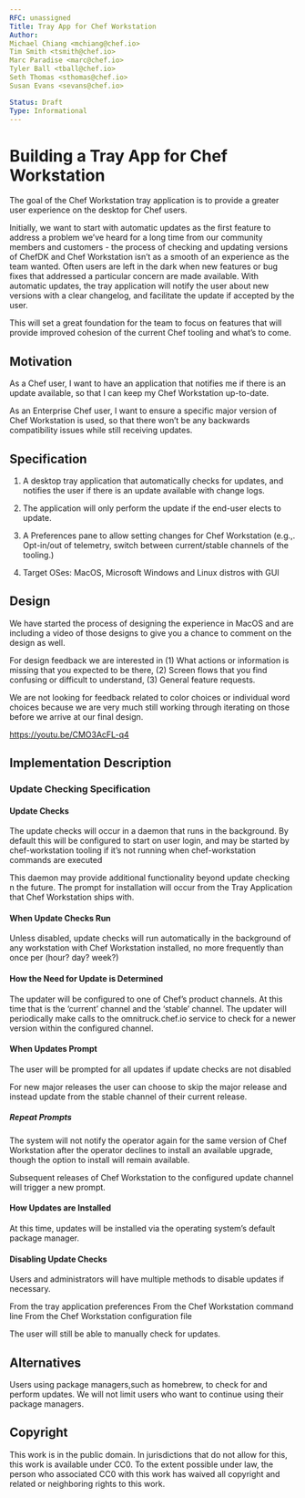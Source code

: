 ```yaml
---
RFC: unassigned
Title: Tray App for Chef Workstation
Author: 
Michael Chiang <mchiang@chef.io> 
Tim Smith <tsmith@chef.io> 
Marc Paradise <marc@chef.io>
Tyler Ball <tball@chef.io> 
Seth Thomas <sthomas@chef.io> 
Susan Evans <sevans@chef.io> 

Status: Draft
Type: Informational
---
```


# Building a Tray App for Chef Workstation 

The goal of the Chef Workstation tray application is to provide a greater user experience on the desktop for Chef users.

Initially, we want to start with automatic updates as the first feature to address a problem we’ve heard for a long time from our community members and customers - the process of checking and updating versions of ChefDK and Chef Workstation isn’t as a smooth of an experience as the team wanted. Often users are left in the dark when new features or bug fixes that addressed a particular concern are made available. With automatic updates, the tray application will notify the user about new versions with a clear changelog, and facilitate the update if accepted by the user. 

This will set a great foundation for the team to focus on features that will provide improved cohesion of the current Chef tooling and what’s to come. 

## Motivation

As a Chef user,
I want to have an application that notifies me if there is an update available,
so that I can keep my Chef Workstation up-to-date.

As an Enterprise Chef user, 
I want to ensure a specific major version of Chef Workstation is used, 
so that there won’t be any backwards compatibility issues while still receiving updates.

## Specification

1. A desktop tray application that automatically checks for updates, and notifies the user if there is an update available with change logs. 

2. The application will only perform the update if the end-user elects to update. 

3. A Preferences pane to allow setting changes for Chef Workstation (e.g.,. Opt-in/out of telemetry, switch between current/stable channels of the tooling.) 

4. Target OSes: MacOS, Microsoft Windows and Linux distros with GUI 

## Design
We have started the process of designing the experience in MacOS and are including a video of those designs to give you a chance to comment on the design as well.

For design feedback we are interested in (1) What actions or information is missing that you expected to be there, (2) Screen flows that you find confusing or difficult to understand, (3) General feature requests.

We are not looking for feedback related to color choices or individual word choices because we are very much still working through iterating on those before we arrive at our final design.

https://youtu.be/CMO3AcFL-q4

## Implementation Description

### Update Checking Specification

#### Update Checks
The update checks will occur in a daemon that runs in the background. By default this will be configured to start on user login, and may be started by chef-workstation tooling if it’s not running when chef-workstation commands are executed

This daemon may provide additional functionality beyond update checking n the future. The prompt for installation will occur from the Tray Application that Chef Workstation ships with.

#### When Update Checks Run 

Unless disabled, update checks will run automatically in the background of any workstation with Chef Workstation installed, no more frequently than once per (hour? day? week?) 

#### How the Need for Update is Determined

The updater will be configured to one of Chef’s product channels. At this time that is the ‘current’ channel and the ‘stable’ channel. The updater will periodically make calls to the omnitruck.chef.io service to check for a newer version within the configured channel.

#### When Updates Prompt

The user will be prompted for all updates if update checks are not disabled
 
For new major releases the user can choose to skip the major release and instead update from the stable channel of their current release.

##### Repeat Prompts

The system will not notify the operator again for the same version of Chef Workstation after the operator declines to install an available upgrade, though the option to install will remain available. 

Subsequent releases of Chef Workstation to the configured update channel will trigger a new prompt. 

#### How Updates are Installed

At this time, updates will be installed via the operating system’s default package manager.  

#### Disabling Update Checks

Users and administrators will have multiple methods to disable updates if necessary. 

From the tray application preferences
From the Chef Workstation command line
From the Chef Workstation configuration file

The user will still be able to manually check for updates. 

## Alternatives

Users using package managers,such as homebrew, to check for and perform updates. We will not limit users who want to continue using their package managers. 

## Copyright

This work is in the public domain. In jurisdictions that do not allow for this,
this work is available under CC0. To the extent possible under law, the person
who associated CC0 with this work has waived all copyright and related or
neighboring rights to this work.

